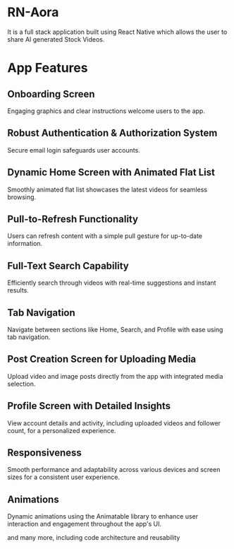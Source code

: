 # RN-Aora
It is a full stack application built using React Native which allows the user to share AI generated Stock Videos. 

# App Features

## Onboarding Screen
Engaging graphics and clear instructions welcome users to the app.

## Robust Authentication & Authorization System
Secure email login safeguards user accounts.

## Dynamic Home Screen with Animated Flat List
Smoothly animated flat list showcases the latest videos for seamless browsing.

## Pull-to-Refresh Functionality
Users can refresh content with a simple pull gesture for up-to-date information.

## Full-Text Search Capability
Efficiently search through videos with real-time suggestions and instant results.

## Tab Navigation
Navigate between sections like Home, Search, and Profile with ease using tab navigation.

## Post Creation Screen for Uploading Media
Upload video and image posts directly from the app with integrated media selection.

## Profile Screen with Detailed Insights
View account details and activity, including uploaded videos and follower count, for a personalized experience.

## Responsiveness
Smooth performance and adaptability across various devices and screen sizes for a consistent user experience.

## Animations
Dynamic animations using the Animatable library to enhance user interaction and engagement throughout the app's UI.

and many more, including code architecture and reusability

